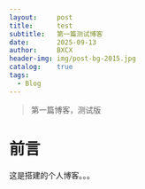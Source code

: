 ```yaml
---
layout:     post
title:      test
subtitle:   第一篇测试博客
date:       2025-09-13
author:     BXCX
header-img: img/post-bg-2015.jpg
catalog:    true
tags:
  - Blog
---
```

> 第一篇博客，测试版

# 前言
这是搭建的个人博客。。。
